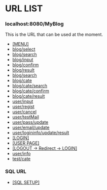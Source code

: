 # URL LIST

### localhost:8080/MyBlog

This is the URL that can be used at the moment.

* [[MENU]](http://localhost:8080/MyBlog/menu)
* [blog/select](http://localhost:8080/MyBlog/blog/select)
* [blog/search](http://localhost:8080/MyBlog/blog/search)
* [blog/input](http://localhost:8080/MyBlog/blog/input)
* [blog/confirm](http://localhost:8080/MyBlog/blog/confirm)
* [blog/result](http://localhost:8080/MyBlog/blog/result)
* [blog/search](http://localhost:8080/MyBlog/blog/search)
* [blog/cate](http://localhost:8080/MyBlog/blog/cate)
* [blog/cate/search](http://localhost:8080/MyBlog/blog/cate/search)
* [blog/cate/confirm](http://localhost:8080/MyBlog/blog/cate/confirm)
* [blog/cate/result](http://localhost:8080/MyBlog/blog/cate/result)
* [user/input](http://localhost:8080/MyBlog/user/input)
* [user/regist](http://localhost:8080/MyBlog/user/regist)
* [user/cancel](http://localhost:8080/MyBlog/user/cancel)
* [user/testMail](http://localhost:8080/MyBlog/user/testMail)
* [user/pass/update](http://localhost:8080/MyBlog/user/pass/update)
* [user/email/update](http://localhost:8080/MyBlog/user/email/update)
* [user/logininfo/update/result](http://localhost:8080/MyBlog/user/logininfo/update/result)
* [[LOGIN]](http://localhost:8080/MyBlog)
* [[USER PAGE]](http://localhost:8080/MyBlog/user)
* [[LOGOUT -> Redirect -> LOGIN]](http://localhost:8080/MyBlog/logout)
* [user/info](http://localhost:8080/MyBlog/user/info)
* [test/cate](http://localhost:8080/MyBlog/test/cate)

### SQL URL
* [[SQL SETUP]](https://github.com/ToramaruShow/SpringBootSQL)